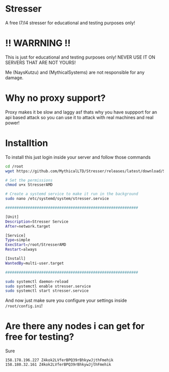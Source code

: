 # Stresser
A free l7/l4 stresser for educational and testing purposes only!


# !! WARRNING !!
This is just for educational and testing purposes only!
NEVER USE IT ON SERVERS THAT ARE NOT YOURS!

Me (NaysKutzu) and (MythicalSystems) are not responsible for any damage.


# Why no proxy support?
Proxy makes it be slow and laggy asf thats why you have suppport for an api based attack so you can use it to attack with real machines and real power!


# Installtion
To install this just login inside your server and follow those commands 

```bash
cd /root
wget https://github.com/MythicalLTD/Stresser/releases/latest/download/StresserAMD

# Set the permissions
chmod u+x StresserAMD

# Create a systemd service to make it run in the background 
sudo nano /etc/systemd/system/stresser.service

###########################################################

[Unit]
Description=Stresser Service
After=network.target

[Service]
Type=simple
ExecStart=/root/StresserAMD
Restart=always

[Install]
WantedBy=multi-user.target

###########################################################

sudo systemctl daemon-reload
sudo systemctl enable stresser.service
sudo systemctl start stresser.service
```

And now just make sure you configure your settings inside `/root/config.ini`!


# Are there any nodes i can get for free for testing?
Sure
```text
158.178.196.227 Z4kok2LVferBPQ39rBhkywJjthFmehik
158.180.32.161 Z4kok2LVferBPQ39rBhkywJjthFmehik
```
